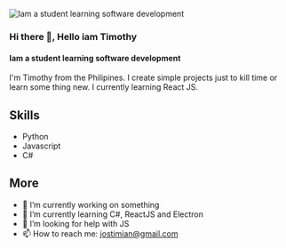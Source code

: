 ![Iam a student learning software development](https://pbs.twimg.com/media/Emwh-0hVkAA6Nr0?format=jpg&name=4096x4096)

### Hi there 👋, Hello iam Timothy
#### Iam a student learning software development

I'm Timothy from the Philipines. I create simple projects just to kill time or learn some thing new. I currently learning React JS.
## Skills
- Python
- Javascript
- C#

## More
- 🔭 I’m currently working on something
- 🌱 I’m currently learning C#, ReactJS and Electron
- 🤔 I’m looking for help with JS
- 📫 How to reach me: [jostimian@gmail.com](https://mail.google.com/mail/u/0/#inbox?compose=new) 



